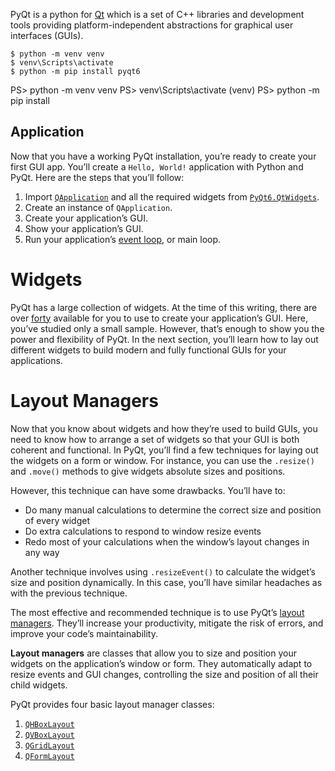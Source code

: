 PyQt is a python for [Qt](https://wiki.qt.io/About_QtQt) which is a set of C++ libraries and development tools providing platform-independent abstractions for graphical user interfaces (GUIs).

```shell
$ python -m venv venv
$ venv\Scripts\activate
$ python -m pip install pyqt6
```

PS> python -m venv venv
PS> venv\Scripts\activate
(venv) PS> python -m pip install 

## Application[](https://realpython.com/python-pyqt-gui-calculator/#creating-your-first-pyqt-application "Permanent link")

Now that you have a working PyQt installation, you’re ready to create your first GUI app. You’ll create a `Hello, World!` application with Python and PyQt. Here are the steps that you’ll follow:

1. Import [`QApplication`](https://www.riverbankcomputing.com/static/Docs/PyQt6/api/qtwidgets/qapplication.html) and all the required widgets from [`PyQt6.QtWidgets`](https://www.riverbankcomputing.com/static/Docs/PyQt6/api/qtwidgets/qtwidgets-module.html).
2. Create an instance of `QApplication`.
3. Create your application’s GUI.
4. Show your application’s GUI.
5. Run your application’s [event loop](https://www.riverbankcomputing.com/static/Docs/PyQt6/api/qtcore/qcoreapplication.html?highlight=main%20loop#the-event-loop-and-event-handling), or main loop.

# Widgets

PyQt has a large collection of widgets. At the time of this writing, there are over [forty](https://www.riverbankcomputing.com/static/Docs/PyQt6/api/qtwidgets/qwidget.html) available for you to use to create your application’s GUI. Here, you’ve studied only a small sample. However, that’s enough to show you the power and flexibility of PyQt. In the next section, you’ll learn how to lay out different widgets to build modern and fully functional GUIs for your applications.

# Layout Managers

Now that you know about widgets and how they’re used to build GUIs, you need to know how to arrange a set of widgets so that your GUI is both coherent and functional. In PyQt, you’ll find a few techniques for laying out the widgets on a form or window. For instance, you can use the `.resize()` and `.move()` methods to give widgets absolute sizes and positions.

However, this technique can have some drawbacks. You’ll have to:

- Do many manual calculations to determine the correct size and position of every widget
- Do extra calculations to respond to window resize events
- Redo most of your calculations when the window’s layout changes in any way

Another technique involves using `.resizeEvent()` to calculate the widget’s size and position dynamically. In this case, you’ll have similar headaches as with the previous technique.

The most effective and recommended technique is to use PyQt’s [layout managers](https://realpython.com/python-pyqt-layout/). They’ll increase your productivity, mitigate the risk of errors, and improve your code’s maintainability.

**Layout managers** are classes that allow you to size and position your widgets on the application’s window or form. They automatically adapt to resize events and GUI changes, controlling the size and position of all their child widgets.

PyQt provides four basic layout manager classes:

1. [`QHBoxLayout`](https://www.riverbankcomputing.com/static/Docs/PyQt6/api/qtwidgets/qhboxlayout.html)
2. [`QVBoxLayout`](https://www.riverbankcomputing.com/static/Docs/PyQt6/api/qtwidgets/qvboxlayout.html)
3. [`QGridLayout`](https://www.riverbankcomputing.com/static/Docs/PyQt6/api/qtwidgets/qgridlayout.html)
4. [`QFormLayout`](https://www.riverbankcomputing.com/static/Docs/PyQt6/api/qtwidgets/qformlayout.html)
